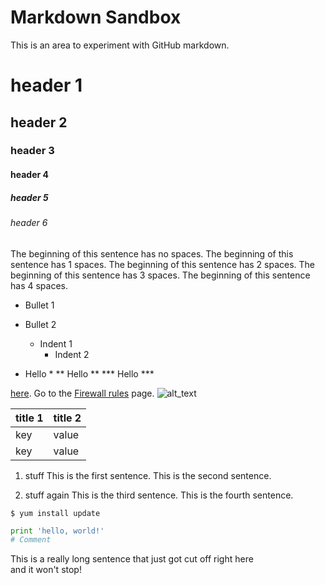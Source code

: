 # Markdown Sandbox
This is an area to experiment with GitHub markdown.

#      header 1
##     header 2
###    header 3
####   header 4
#####  header 5
###### header 6

The beginning of this sentence has no spaces.
 The beginning of this sentence has 1 spaces.
  The beginning of this sentence has 2 spaces.
   The beginning of this sentence has 3 spaces.
    The beginning of this sentence has 4 spaces.

* Bullet 1
* Bullet 2
  * Indent 1
    * Indent 2

* Hello *
** Hello **
*** Hello ***

[link 1]: https://cloud.google.com
[compute_vpn]: https://cloud.google.com/compute/docs/vpn/overview
[here](https://cloud.google.com/sdk/gcloud/reference/compute/routers/update-bgp-peer).
Go to the [Firewall rules](https://console.cloud.google.com/networking/firewalls) page.
![alt_text](https://storage.googleapis.com/gcp-community/tutorials/using-cloud-vpn-with-cisco-asr/GCP-Cisco-ASR-Topology-Redundant.jpg)

| title 1 | title 2 |
----------|----------
| key     | value   |
| key     | value   |

1. stuff
   This is the first sentence. 
   This is the second sentence.

1. stuff again
   This is the third sentence. 
   This is the fourth sentence.

```
$ yum install update
```

```python
print 'hello, world!'
# Comment
```

This is a really long sentence that just got cut off right here \
and it won't stop!
